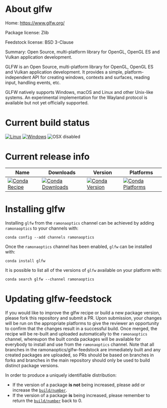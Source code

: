 About glfw
==========

Home: https://www.glfw.org/

Package license: Zlib

Feedstock license: BSD 3-Clause

Summary: Open Source, multi-platform library for OpenGL, OpenGL ES and Vulkan application development.

GLFW is an Open Source, multi-platform library for OpenGL, OpenGL ES and
Vulkan application development. It provides a simple,
platform-independent API for creating windows, contexts and surfaces,
reading input, handling events, etc.

GLFW natively supports Windows, macOS and Linux and other Unix-like
systems.  An experimental implementation for the Wayland protocol is
available but not yet officially supported.


Current build status
====================

[![Linux](https://img.shields.io/circleci/project/github/ramonaoptics/glfw-feedstock/mine.svg?label=Linux)](https://circleci.com/gh/ramonaoptics/glfw-feedstock)
[![Windows](https://img.shields.io/appveyor/ci/ramonaoptics/glfw-feedstock/mine.svg?label=Windows)](https://ci.appveyor.com/project/ramonaoptics/glfw-feedstock/branch/mine)
![OSX disabled](https://img.shields.io/badge/OSX-disabled-lightgrey.svg)

Current release info
====================

| Name | Downloads | Version | Platforms |
| --- | --- | --- | --- |
| [![Conda Recipe](https://img.shields.io/badge/recipe-glfw-green.svg)](https://anaconda.org/ramonaoptics/glfw) | [![Conda Downloads](https://img.shields.io/conda/dn/ramonaoptics/glfw.svg)](https://anaconda.org/ramonaoptics/glfw) | [![Conda Version](https://img.shields.io/conda/vn/ramonaoptics/glfw.svg)](https://anaconda.org/ramonaoptics/glfw) | [![Conda Platforms](https://img.shields.io/conda/pn/ramonaoptics/glfw.svg)](https://anaconda.org/ramonaoptics/glfw) |

Installing glfw
===============

Installing `glfw` from the `ramonaoptics` channel can be achieved by adding `ramonaoptics` to your channels with:

```
conda config --add channels ramonaoptics
```

Once the `ramonaoptics` channel has been enabled, `glfw` can be installed with:

```
conda install glfw
```

It is possible to list all of the versions of `glfw` available on your platform with:

```
conda search glfw --channel ramonaoptics
```




Updating glfw-feedstock
=======================

If you would like to improve the glfw recipe or build a new
package version, please fork this repository and submit a PR. Upon submission,
your changes will be run on the appropriate platforms to give the reviewer an
opportunity to confirm that the changes result in a successful build. Once
merged, the recipe will be re-built and uploaded automatically to the
`ramonaoptics` channel, whereupon the built conda packages will be available for
everybody to install and use from the `ramonaoptics` channel.
Note that all branches in the ramonaoptics/glfw-feedstock are
immediately built and any created packages are uploaded, so PRs should be based
on branches in forks and branches in the main repository should only be used to
build distinct package versions.

In order to produce a uniquely identifiable distribution:
 * If the version of a package **is not** being increased, please add or increase
   the [``build/number``](https://conda.io/docs/user-guide/tasks/build-packages/define-metadata.html#build-number-and-string).
 * If the version of a package **is** being increased, please remember to return
   the [``build/number``](https://conda.io/docs/user-guide/tasks/build-packages/define-metadata.html#build-number-and-string)
   back to 0.
